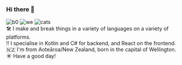### Hi there 👋
![b0](https://img.shields.io/badge/rating-a%20solid%206%20out%20of%2010-ff69b4) ![we](https://img.shields.io/badge/work%20ethic-not%20found-brightgreen) ![cats](https://img.shields.io/badge/cats-hell%20yeah-orange)    
🛠 I make and break things in a variety of languages on a variety of platforms.  
‼️ I specialise in Kotlin and C# for backend, and React on the frontend.   
🇳🇿 I'm from Aoteāroa/New Zealand, born in the capital of Wellington.  
☀️ Have a good day!
